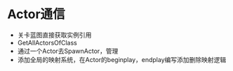 # Actor通信

- 关卡蓝图直接获取实例引用
- GetAllActorsOfClass
- 通过一个Actor去SpawnActor，管理
- 添加全局的映射系统，在Actor的beginplay，endplay编写添加删除映射逻辑
